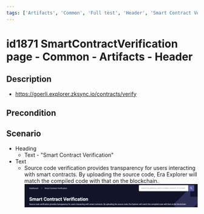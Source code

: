 ```yaml
---
tags: ['Artifacts', 'Common', 'Full test', 'Header', 'Smart Contract Verification page', 'Active']
---
```


# id1871 SmartContractVerification page - Common - Artifacts - Header

## Description
  - https://goerli.explorer.zksync.io/contracts/verify

## Precondition


## Scenario
- Heading
    - Text - "Smart Contract Verification"
- Text
    - Source code verification provides transparency for users interacting with smart contracts. By uploading the source code, Era Explorer will match the compiled code with that on the blockchain.
      ![Screenshot](../../../../static/img/screenshots/common/SmartContractVerification/id1871_1.png)